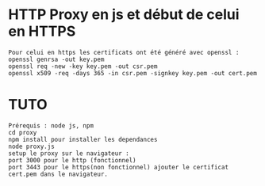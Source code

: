 # HTTP Proxy en js et début de celui en HTTPS
    Pour celui en https les certificats ont été généré avec openssl :
    openssl genrsa -out key.pem
    openssl req -new -key key.pem -out csr.pem
    openssl x509 -req -days 365 -in csr.pem -signkey key.pem -out cert.pem

# TUTO
    Prérequis : node js, npm
    cd proxy
    npm install pour installer les dependances 
    node proxy.js
    setup le proxy sur le navigateur : 
    port 3000 pour le http (fonctionnel) 
    port 3443 pour le https(non fonctionnel) ajouter le certificat cert.pem dans le navigateur.
